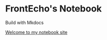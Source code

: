 # FrontEcho's Notebook

Build with Mkdocs

[Welcome to my notebook site](https://note.frontecho.top)
